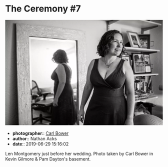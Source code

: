 # The Ceremony \#7

![Len Montgomery just before her wedding](assets/2019-06-29-set-1-the-ceremony-07.webp)

* **photographer**:: [Carl Bower](https://carlbowerphotos.com)  
* **author**:: Nathan Acks  
* **date**:: 2019-06-29 15:16:02

Len Montgomery just before her wedding. Photo taken by Carl Bower in Kevin Gilmore & Pam Dayton's basement.
